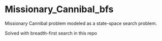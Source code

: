 # Missionary_Cannibal_bfs

Missionary Cannibal problem modeled as a state-space search problem.

Solved with breadth-first search in this repo